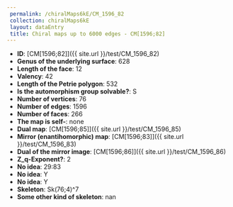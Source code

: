 ```yaml
--- 
 permalink: /chiralMaps6kE/CM_1596_82 
 collection: chiralMaps6kE
 layout: dataEntry
 title: Chiral maps up to 6000 edges - CM[1596;82]
---
```


- **ID**: [CM[1596;82]]({{ site.url }}/test/CM_1596_82)
- **Genus of the underlying surface**: 628
- **Length of the face**: 12
- **Valency**: 42
- **Length of the Petrie polygon**: 532
- **Is the automorphism group solvable?**: S
- **Number of vertices**: 76
- **Number of edges**: 1596
- **Number of faces**: 266
- **The map is self-**: none
- **Dual map**: [CM[1596;85]]({{ site.url }}/test/CM_1596_85)
- **Mirror (enantihomorphic) map**: [CM[1596;83]]({{ site.url }}/test/CM_1596_83)
- **Dual of the mirror image**: [CM[1596;86]]({{ site.url }}/test/CM_1596_86)
- **Z_q-Exponent?**: 2
- **No idea**:  29:83
- **No idea**: Y
- **No idea**: Y
- **Skeleton**: Sk(76;4)^7
- **Some other kind of skeleton**: nan
